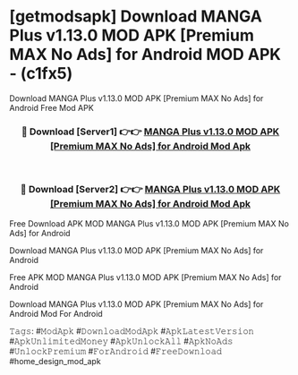 # [getmodsapk] Download MANGA Plus v1.13.0 MOD APK [Premium MAX No Ads] for Android MOD APK - (c1fx5)
Download MANGA Plus v1.13.0 MOD APK [Premium MAX No Ads] for Android Free Mod APK

<div align="center">
<h3>🔴 Download [Server1] 👉👉 <a href="https://apk-comot.site?title=MANGA_Plus_v1.13.0_MOD_APK_[Premium_MAX_No_Ads]_for_Android">MANGA Plus v1.13.0 MOD APK [Premium MAX No Ads] for Android Mod Apk</a></h3><br>

<h3>🔴 Download [Server2] 👉👉 <a href="https://apk-comot.site?title=MANGA_Plus_v1.13.0_MOD_APK_[Premium_MAX_No_Ads]_for_Android">MANGA Plus v1.13.0 MOD APK [Premium MAX No Ads] for Android Mod Apk</a></h3>
</div>


Free Download APK MOD MANGA Plus v1.13.0 MOD APK [Premium MAX No Ads] for Android

Download MANGA Plus v1.13.0 MOD APK [Premium MAX No Ads] for Android 

Free APK MOD MANGA Plus v1.13.0 MOD APK [Premium MAX No Ads] for Android 

Download MANGA Plus v1.13.0 MOD APK [Premium MAX No Ads] for Android Mod For Android

𝚃𝚊𝚐𝚜: #𝙼𝚘𝚍𝙰𝚙𝚔 #𝙳𝚘𝚠𝚗𝚕𝚘𝚊𝚍𝙼𝚘𝚍𝙰𝚙𝚔 #𝙰𝚙𝚔𝙻𝚊𝚝𝚎𝚜𝚝𝚅𝚎𝚛𝚜𝚒𝚘𝚗 #𝙰𝚙𝚔𝚄𝚗𝚕𝚒𝚖𝚒𝚝𝚎𝚍𝙼𝚘𝚗𝚎𝚢 #𝙰𝚙𝚔𝚄𝚗𝚕𝚘𝚌𝚔𝙰𝚕𝚕 #𝙰𝚙𝚔𝙽𝚘𝙰𝚍𝚜 #𝚄𝚗𝚕𝚘𝚌𝚔𝙿𝚛𝚎𝚖𝚒𝚞𝚖 #𝙵𝚘𝚛𝙰𝚗𝚍𝚛𝚘𝚒𝚍 #𝙵𝚛𝚎𝚎𝙳𝚘𝚠𝚗𝚕𝚘𝚊𝚍 #home_design_mod_apk